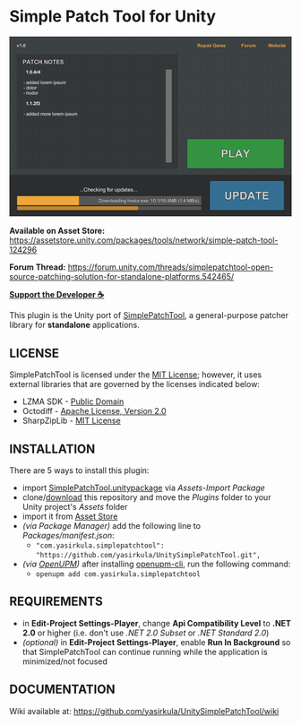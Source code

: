 # Simple Patch Tool for Unity

![screenshot](Images/launcher-demo.png)

**Available on Asset Store:** https://assetstore.unity.com/packages/tools/network/simple-patch-tool-124296

**Forum Thread:** https://forum.unity.com/threads/simplepatchtool-open-source-patching-solution-for-standalone-platforms.542465/

**[Support the Developer ☕](https://yasirkula.itch.io/unity3d)**

This plugin is the Unity port of [SimplePatchTool](https://github.com/yasirkula/SimplePatchTool), a general-purpose patcher library for **standalone** applications.

## LICENSE

SimplePatchTool is licensed under the [MIT License](LICENSE); however, it uses external libraries that are governed by the licenses indicated below:

- LZMA SDK - [Public Domain](https://www.7-zip.org/sdk.html)
- Octodiff - [Apache License, Version 2.0](https://github.com/OctopusDeploy/Octodiff/blob/master/LICENSE.txt)
- SharpZipLib - [MIT License](https://github.com/icsharpcode/SharpZipLib/blob/master/LICENSE.txt)

## INSTALLATION

There are 5 ways to install this plugin:

- import [SimplePatchTool.unitypackage](https://github.com/yasirkula/UnitySimplePatchTool/releases) via *Assets-Import Package*
- clone/[download](https://github.com/yasirkula/UnitySimplePatchTool/archive/master.zip) this repository and move the *Plugins* folder to your Unity project's *Assets* folder
- import it from [Asset Store](https://assetstore.unity.com/packages/tools/network/simple-patch-tool-124296)
- *(via Package Manager)* add the following line to *Packages/manifest.json*:
  - `"com.yasirkula.simplepatchtool": "https://github.com/yasirkula/UnitySimplePatchTool.git",`
- *(via [OpenUPM](https://openupm.com))* after installing [openupm-cli](https://github.com/openupm/openupm-cli), run the following command:
  - `openupm add com.yasirkula.simplepatchtool`

## REQUIREMENTS

- in **Edit-Project Settings-Player**, change **Api Compatibility Level** to **.NET 2.0** or higher (i.e. don't use *.NET 2.0 Subset* or *.NET Standard 2.0*)
- *(optional)* in **Edit-Project Settings-Player**, enable **Run In Background** so that SimplePatchTool can continue running while the application is minimized/not focused

## DOCUMENTATION

Wiki available at: https://github.com/yasirkula/UnitySimplePatchTool/wiki